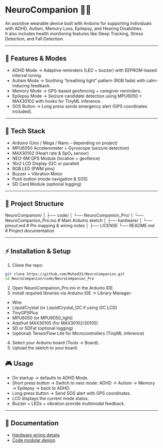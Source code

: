 # NeuroCompanion 🧠💡

An assistive wearable device built with Arduino for supporting individuals with ADHD, Autism, Memory Loss, Epilepsy, and Hearing Disabilities.  
It also includes health monitoring features like Sleep Tracking, Stress Detection, and Fall Detection.  

---

## 🌟 Features & Modes
- ADHD Mode → Adaptive reminders (LED + buzzer) with EEPROM-based interval tuning.
- Autism Mode → Soothing “breathing light” pattern (RGB fade) with calm-inducing feedback.
- Memory Mode → GPS-based geofencing + caregiver reminders.
- Epilepsy Mode → Seizure candidate detection using MPU6050 + MAX30102 with hooks for TinyML inference.
- SOS Button → Long press sends emergency alert (GPS coordinates included).
 
---

## 🔧 Tech Stack
- Arduino (Uno / Mega / Nano – depending on project)
- MPU6050 Accelerometer + Gyroscope (seizure detection)
- MAX30102 (Heart rate & SpO₂ sensor)
- NEO-6M GPS Module (location + geofence)
- 16x2 LCD Display (I2C or parallel)
- RGB LED (PWM pins)
- Buzzer + Vibration Motor
- Push button (mode navigation & SOS)
- SD Card Module (optional logging)
---

## 📂 Project Structure
NeuroCompanion/
│
├── code/
│   └── NeuroCompanion_Pro/
│       └── NeuroCompanion_Pro.ino   # Main Arduino sketch
│
├── hardware/
│   └── pinout.md                    # Pin mapping & wiring notes
│
├── LICENSE
└── README.md                        # Project documentation
  

---
## ⚡ Installation & Setup

1. Clone the repo:
```bash
git clone https://github.com/Muhad33/NeuroCompanion.git
cd NeuroCompanion/code/NeuroCompanion_Pro
```

2. Open NeuroCompanion_Pro.ino in the Arduino IDE.
3. Install required libraries via Arduino IDE → Library Manager:
  - Wire
  - LiquidCrystal (or LiquidCrystal_I2C if using I2C LCD)
  - TinyGPSPlus
  - MPU6050 (or MPU6050_light)
  - Adafruit MAX30105 (for MAX30102/30105)
  - SD or SDFat (optional logging)
  - (optional) TensorFlow Lite for Microcontrollers (TinyML inference)
4. Select your Arduino board (Tools → Board).
5. Upload the sketch to your board.

## 🎮 Usage

- On startup → defaults to ADHD Mode.
- Short press button → Switch to next mode:
ADHD → Autism → Memory → Epilepsy → back to ADHD.
- Long press button → Send SOS alert with GPS coordinates.
- LCD displays the current mode status.
- Buzzer + LEDs + vibration provide multimodal feedback.
 ---
## 📖 Documentation

- [Hardware wiring details](hardware/pinout.md)  
- [Code modular design](code/NeuroCompanion_Pro.ino)



